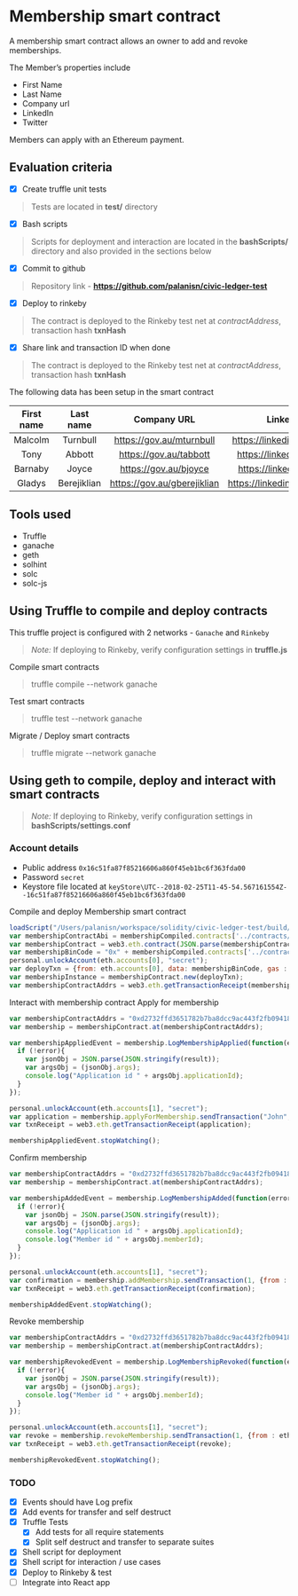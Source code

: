 # Membership smart contract

A membership smart contract allows an owner to add and revoke memberships.

The Member’s properties include
* First Name
* Last Name
* Company url
* LinkedIn
* Twitter

Members can apply with an Ethereum payment.

## Evaluation criteria
* [x] Create truffle unit tests
> Tests are located in **test/** directory
* [x] Bash scripts
> Scripts for deployment and interaction are located in the **bashScripts/** directory and also provided in the sections below
* [x] Commit to github
> Repository link - **https://github.com/palanisn/civic-ledger-test**
* [x] Deploy to rinkeby
> The contract is deployed to the Rinkeby test net at *contractAddress*, transaction hash **txnHash**
* [x] Share link and transaction ID when done
> The contract is deployed to the Rinkeby test net at *contractAddress*, transaction hash **txnHash**

The following data has been setup in the smart contract

| First name | Last name | Company URL | LinkedIn URL | Twitter URL | Status |
| :--------: | :--------:| :---------: | :---------:  | :---------: | :----: |
| Malcolm | Turnbull | https://gov.au/mturnbull | https://linkedin.com/mturnbull | https://twitter.com/mturnbull |
| Tony | Abbott | https://gov.au/tabbott | https://linkedin.com/tabbott | https://twitter.com/tabbott |
| Barnaby | Joyce | https://gov.au/bjoyce | https://linkedin.com/bjoyce | https://twitter.com/bjoyce |
| Gladys | Berejiklian | https://gov.au/gberejiklian | https://linkedin.com/gberejiklian | https://twitter.com/gberejiklian |

## Tools used
* Truffle
* ganache
* geth
* solhint
* solc
* solc-js

## Using Truffle to compile and deploy contracts
This truffle project is configured with 2 networks - `Ganache` and `Rinkeby`

>*Note:* If deploying to Rinkeby, verify configuration settings in **truffle.js**

Compile smart contracts
> truffle compile --network ganache

Test smart contracts
> truffle test --network ganache

Migrate / Deploy smart contracts
> truffle migrate --network ganache

## Using geth to compile, deploy and interact with smart contracts

>*Note:* If deploying to Rinkeby, verify configuration settings in **bashScripts/settings.conf**

### Account details
* Public address `0x16c51fa87f85216606a860f45eb1bc6f363fda00`
* Password `secret`
* Keystore file located at `keyStore\UTC--2018-02-25T11-45-54.567161554Z--16c51fa87f85216606a860f45eb1bc6f363fda00`

Compile and deploy Membership smart contract
```javascript
loadScript("/Users/palanisn/workspace/solidity/civic-ledger-test/build/scripts/membership.js");
var membershipContractAbi = membershipCompiled.contracts['../contracts/Membership.sol:Membership'].abi;
var membershipContract = web3.eth.contract(JSON.parse(membershipContractAbi));
var membershipBinCode = "0x" + membershipCompiled.contracts['../contracts/Membership.sol:Membership'].bin;
personal.unlockAccount(eth.accounts[0], "secret");
var deployTxn = {from: eth.accounts[0], data: membershipBinCode, gas : 6700000, gasPrice: web3.toWei("30", "gwei")};
var membershipInstance = membershipContract.new(deployTxn);
var membershipContractAddrs = web3.eth.getTransactionReceipt(membershipInstance.transactionHash).contractAddress;
```

Interact with membership contract
Apply for membership
```javascript
var membershipContractAddrs = "0xd2732ffd3651782b7ba8dcc9ac443f2fb0941806";
var membership = membershipContract.at(membershipContractAddrs);

var membershipAppliedEvent = membership.LogMembershipApplied(function(error, result) {
  if (!error){
    var jsonObj = JSON.parse(JSON.stringify(result));
    var argsObj = (jsonObj.args);
    console.log("Application id " + argsObj.applicationId);
  }
});

personal.unlockAccount(eth.accounts[1], "secret");
var application = membership.applyForMembership.sendTransaction("John", "Rambo", "https://jrambo.com", "https://linkedin.com/jrambo", "https://twitter.com/jrambo", {from : eth.accounts[1], value : web3.toWei(0.1, "ether"), gas : 6700000, gasPrice: web3.toWei("30", "gwei")});
var txnReceipt = web3.eth.getTransactionReceipt(application);

membershipAppliedEvent.stopWatching();
```

Confirm membership
```javascript
var membershipContractAddrs = "0xd2732ffd3651782b7ba8dcc9ac443f2fb0941806";
var membership = membershipContract.at(membershipContractAddrs);

var membershipAddedEvent = membership.LogMembershipAdded(function(error, result) {
  if (!error){
    var jsonObj = JSON.parse(JSON.stringify(result));
    var argsObj = (jsonObj.args);
    console.log("Application id " + argsObj.applicationId);
    console.log("Member id " + argsObj.memberId);
  }
});

personal.unlockAccount(eth.accounts[1], "secret");
var confirmation = membership.addMembership.sendTransaction(1, {from : eth.accounts[1], gas : 6700000, gasPrice: web3.toWei("30", "gwei")});
var txnReceipt = web3.eth.getTransactionReceipt(confirmation);

membershipAddedEvent.stopWatching();
```

Revoke membership
```javascript
var membershipContractAddrs = "0xd2732ffd3651782b7ba8dcc9ac443f2fb0941806";
var membership = membershipContract.at(membershipContractAddrs);

var membershipRevokedEvent = membership.LogMembershipRevoked(function(error, result) {
  if (!error){
    var jsonObj = JSON.parse(JSON.stringify(result));
    var argsObj = (jsonObj.args);
    console.log("Member id " + argsObj.memberId);
  }
});

personal.unlockAccount(eth.accounts[1], "secret");
var revoke = membership.revokeMembership.sendTransaction(1, {from : eth.accounts[1], gas : 6700000, gasPrice: web3.toWei("30", "gwei")});
var txnReceipt = web3.eth.getTransactionReceipt(revoke);

membershipRevokedEvent.stopWatching();
```


### TODO
* [x] Events should have Log prefix
* [x] Add events for transfer and self destruct
* [x] Truffle Tests
  * [x] Add tests for all require statements
  * [x] Split self destruct and transfer to separate suites
* [x] Shell script for deployment
* [x] Shell script for interaction / use cases
* [x] Deploy to Rinkeby & test
* [ ] Integrate into React app
